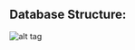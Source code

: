 









## Database Structure:

![alt tag](https://github.com/TeamWork-makes-DreamsWork/stack-undertow/blob/development/app/assets/images/Screen%20Shot%202015-10-22%20at%206.22.36%20PM.png)

